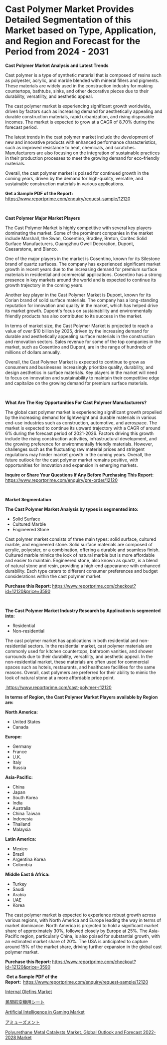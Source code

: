 <p><h1>Cast Polymer Market Provides Detailed Segmentation of this Market based on Type, Application, and Region and Forecast for the Period from 2024 - 2031</h1></p><p><strong>Cast Polymer Market Analysis and Latest Trends</strong></p>
<p><p>Cast polymer is a type of synthetic material that is composed of resins such as polyester, acrylic, and marble blended with mineral fillers and pigments. These materials are widely used in the construction industry for making countertops, bathtubs, sinks, and other decorative pieces due to their durability, versatility, and aesthetic appeal.</p><p>The cast polymer market is experiencing significant growth worldwide, driven by factors such as increasing demand for aesthetically appealing and durable construction materials, rapid urbanization, and rising disposable incomes. The market is expected to grow at a CAGR of 8.70% during the forecast period.</p><p>The latest trends in the cast polymer market include the development of new and innovative products with enhanced performance characteristics, such as improved resistance to heat, chemicals, and scratches. Manufacturers are also focusing on the integration of sustainable practices in their production processes to meet the growing demand for eco-friendly materials.</p><p>Overall, the cast polymer market is poised for continued growth in the coming years, driven by the demand for high-quality, versatile, and sustainable construction materials in various applications.</p></p>
<p><strong>Get a Sample PDF of the Report:&nbsp;</strong> <a href="https://www.reportprime.com/enquiry/request-sample/12120">https://www.reportprime.com/enquiry/request-sample/12120</a></p>
<p>&nbsp;</p>
<p><strong>Cast Polymer Major Market Players</strong></p>
<p><p>The Cast Polymer Market is highly competitive with several key players dominating the market. Some of the prominent companies in the market include Marshall, the Swan, Cosentino, Bradley, Breton, Coritec Solid Surface Manufacturers, Guangzhou Owell Decoration, Dupont, Caesarstone, and Blanco.</p><p>One of the major players in the market is Cosentino, known for its Silestone brand of quartz surfaces. The company has experienced significant market growth in recent years due to the increasing demand for premium surface materials in residential and commercial applications. Cosentino has a strong presence in key markets around the world and is expected to continue its growth trajectory in the coming years.</p><p>Another key player in the Cast Polymer Market is Dupont, known for its Corian brand of solid surface materials. The company has a long-standing reputation for innovation and quality in the market, which has helped drive its market growth. Dupont's focus on sustainability and environmentally friendly products has also contributed to its success in the market.</p><p>In terms of market size, the Cast Polymer Market is projected to reach a value of over $10 billion by 2025, driven by the increasing demand for durable and aesthetically appealing surface materials in the construction and renovation sectors. Sales revenue for some of the top companies in the market, such as Cosentino and Dupont, are in the range of hundreds of millions of dollars annually.</p><p>Overall, the Cast Polymer Market is expected to continue to grow as consumers and businesses increasingly prioritize quality, durability, and design aesthetics in surface materials. Key players in the market will need to focus on innovation and sustainability to maintain their competitive edge and capitalize on the growing demand for premium surface materials.</p></p>
<p>&nbsp;</p>
<p><strong>What Are The Key Opportunities For Cast Polymer Manufacturers?</strong></p>
<p><p>The global cast polymer market is experiencing significant growth propelled by the increasing demand for lightweight and durable materials in various end-use industries such as construction, automotive, and aerospace. The market is expected to continue its upward trajectory with a CAGR of around 6% during the forecast period of 2021-2026. Factors driving this growth include the rising construction activities, infrastructural development, and the growing preference for environmentally friendly materials. However, challenges such as the fluctuating raw material prices and stringent regulations may hinder market growth in the coming years. Overall, the future outlook for the cast polymer market remains positive, with opportunities for innovation and expansion in emerging markets.</p></p>
<p><strong>Inquire or Share Your Questions If Any Before Purchasing This Report:</strong> <a href="https://www.reportprime.com/enquiry/pre-order/12120">https://www.reportprime.com/enquiry/pre-order/12120</a></p>
<p>&nbsp;</p>
<p><strong>Market Segmentation</strong></p>
<p><strong>The Cast Polymer Market Analysis by types is segmented into:</strong></p>
<p><ul><li>Solid Surface</li><li>Cultured Marble</li><li>Engineered Stone</li></ul></p>
<p><p>Cast polymer market consists of three main types: solid surface, cultured marble, and engineered stone. Solid surface materials are composed of acrylic, polyester, or a combination, offering a durable and seamless finish. Cultured marble mimics the look of natural marble but is more affordable and easier to maintain. Engineered stone, also known as quartz, is a blend of natural stone and resin, providing a high-end appearance with enhanced durability. Each type caters to different consumer preferences and budget considerations within the cast polymer market.</p></p>
<p><strong>Purchase this Report:&nbsp;</strong><a href="https://www.reportprime.com/checkout?id=12120&price=3590">https://www.reportprime.com/checkout?id=12120&price=3590</a></p>
<p>&nbsp;</p>
<p><strong>The Cast Polymer Market Industry Research by Application is segmented into:</strong></p>
<p><ul><li>Residential</li><li>Non-residential</li></ul></p>
<p><p>The cast polymer market has applications in both residential and non-residential sectors. In the residential market, cast polymer materials are commonly used for kitchen countertops, bathroom vanities, and shower surrounds due to their durability, versatility, and aesthetic appeal. In the non-residential market, these materials are often used for commercial spaces such as hotels, restaurants, and healthcare facilities for the same reasons. Overall, cast polymers are preferred for their ability to mimic the look of natural stone at a more affordable price point.</p></p>
<p><a href="https://www.reportprime.com/cast-polymer-r12120">&nbsp;https://www.reportprime.com/cast-polymer-r12120</a></p>
<p><strong>In terms of Region, the Cast Polymer Market Players available by Region are:</strong></p>
<p>
    <p> <strong> North America: </strong>
        <ul>
            <li>United States</li>
            <li>Canada</li>
        </ul>
        </p> 
    <p> <strong> Europe: </strong>
        <ul>
            <li>Germany</li>
            <li>France</li>
            <li>U.K.</li>
            <li>Italy</li>
            <li>Russia</li>
        </ul>
        </p> 
    <p> <strong> Asia-Pacific: </strong>
        <ul>
            <li>China</li>
            <li>Japan</li>
            <li>South Korea</li>
            <li>India</li>
            <li>Australia</li>
            <li>China Taiwan</li>
            <li>Indonesia</li>
            <li>Thailand</li>
            <li>Malaysia</li>
        </ul>
        </p> 
    <p> <strong> Latin America: </strong>
        <ul>
            <li>Mexico</li>
            <li>Brazil</li>
            <li>Argentina Korea</li>
            <li>Colombia</li>
        </ul>
        </p> 
    <p> <strong> Middle East & Africa: </strong>
        <ul>
            <li>Turkey</li>
            <li>Saudi</li>
            <li>Arabia</li>
            <li>UAE</li>
            <li>Korea</li>
        </ul>
    </p>
    </p>
<p><p>The cast polymer market is expected to experience robust growth across various regions, with North America and Europe leading the way in terms of market dominance. North America is projected to hold a significant market share of approximately 30%, followed closely by Europe at 25%. The Asia-Pacific region, particularly China, is also poised for substantial growth, with an estimated market share of 20%. The USA is anticipated to capture around 15% of the market share, driving further expansion in the global cast polymer market.</p></p>
<p><strong>Purchase this Report: </strong><a href="https://www.reportprime.com/checkout?id=12120&price=3590">https://www.reportprime.com/checkout?id=12120&price=3590</a></p>
<p>&nbsp;<strong>Get a Sample PDF of the Report:&nbsp;&nbsp;</strong><a href="https://www.reportprime.com/enquiry/request-sample/12120">https://www.reportprime.com/enquiry/request-sample/12120</a></p>
<p><strong></strong></p>
<p><p><a href="https://github.com/nathandecarvalho/Market-Research-Report-List-4/blob/main/internal-olefins-market.md">Internal Olefins Market</a></p><p><a href="https://medium.com/@eleanorardy655/%E5%95%86%E6%A5%AD%E8%88%AA%E7%A9%BA%E6%A9%9F%E3%82%B7%E3%83%BC%E3%83%88%E5%B8%82%E5%A0%B4%E3%81%AE%E3%82%B5%E3%82%A4%E3%82%BA%E3%81%A8%E3%82%B7%E3%82%A7%E3%82%A2%E5%88%86%E6%9E%90-%E6%88%90%E9%95%B7%E3%83%88%E3%83%AC%E3%83%B3%E3%83%89%E3%81%A8%E4%BA%88%E6%B8%AC-2024%E5%B9%B4-2031%E5%B9%B4-fa8a65a9a632">民間航空機用シート</a></p><p><a href="https://www.linkedin.com/pulse/global-artificial-intelligence-gaming-market-trends-insights-growth-vimuc?trackingId=peamW95G1t7T76atFvPELQ%3D%3D">Artificial Intelligence in Gaming Market</a></p><p><a href="https://medium.com/@eleanorardy655/%E3%82%B0%E3%83%AD%E3%83%BC%E3%83%90%E3%83%AB%E3%82%A2%E3%83%9F%E3%83%A5%E3%83%BC%E3%82%BA%E3%83%A1%E3%83%B3%E3%83%88%E5%B8%82%E5%A0%B4%E3%81%AE%E7%8A%B6%E6%B3%81-2024%E5%B9%B4-2031%E5%B9%B4-%E3%81%A8%E5%9C%B0%E5%9F%9F-%E8%A3%BD%E5%93%81-%E3%82%A8%E3%83%B3%E3%83%89%E3%83%A6%E3%83%BC%E3%82%B9%E5%88%A5%E3%81%AE%E4%BA%88%E6%B8%AC-df9b45dd688f">アミューズメント</a></p><p><a href="https://medium.com/@philipwolf61/polyurethane-metal-catalysts-market-global-outlook-and-forecast-2022-2028-market-a-global-and-269c799c39ce">Polyurethane Metal Catalysts Market, Global Outlook and Forecast 2022-2028 Market</a></p></p>